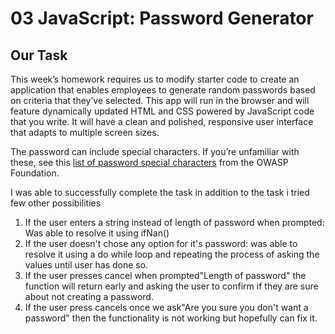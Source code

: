 # 03 JavaScript: Password Generator

## Our Task

This week’s homework requires us to modify starter code to create an application that enables employees to generate random passwords based on criteria that they’ve selected. This app will run in the browser and will feature dynamically updated HTML and CSS powered by JavaScript code that you write. It will have a clean and polished, responsive user interface that adapts to multiple screen sizes.

The password can include special characters. If you’re unfamiliar with these, see this [list of password special characters](https://www.owasp.org/index.php/Password_special_characters) from the OWASP Foundation.

I was able to successfully complete the task in addition to the task i tried few other possibilities

1. If the user enters a string instead of length of password when prompted: Was able to resolve it using ifNan()
2. If the user doesn't chose any option for it's password: was able to resolve it using a do while loop and repeating the process of asking the values until user has done so.
3. If the user presses cancel when prompted"Length of password" the function will return early and asking the user to confirm if they are sure about not creating a password. 
4. If the user press cancels once we ask"Are you sure you don't want a password" then the functionality is not working but hopefully can fix it.
